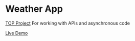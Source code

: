# Weather App  

[TOP Project](https://www.theodinproject.com/lessons/node-path-javascript-weather-app)  For working with APIs and asynchronous code   

[Live Demo](https://pjaxon999.github.io/weather-app/)
